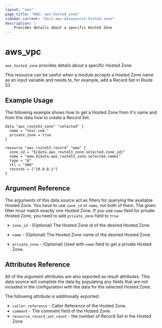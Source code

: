 ```yaml
---
layout: "aws"
page_title: "AWS: aws_hosted_zone"
sidebar_current: "docs-aws-datasource-hosted-zone"
description: |-
    Provides details about a specific Hosted Zone
---
```


# aws\_vpc

`aws_hosted_zone` provides details about a specific Hosted Zone.

This resource can be useful when a module accepts a Hosted Zone name as
an input variable and needs to, for example, add a Record Set in Route 53

## Example Usage

The following example shows how to get a Hosted Zone from it's name and from this data how to create a Record Set.


```
data "aws_route53_zone" "selected" {
  name = "test.com."
  private_zone = true
}

resource "aws_route53_record" "www" {
  zone_id = "${data.aws_route53_zone.selected.zone_id}"
  name = "www.${data.aws_route53_zone.selected.name}"
  type = "A"
  ttl = "300"
  records = ["10.0.0.1"]
}
```

## Argument Reference

The arguments of this data source act as filters for querying the available
Hosted Zone. You have to use `zone_id` or `name`, not both of them. The given filter must match exactly one
Hosted Zone. If you use `name` field for private Hosted Zone, you need to add `private_zone` field to `true`

* `zone_id` - (Optional) The Hosted Zone id of the desired Hosted Zone.

* `name` - (Optional) The Hosted Zone name of the desired Hosted Zone.
* `private_zone` - (Optional) Used with `name` field to get a private Hosted Zone.

## Attributes Reference

All of the argument attributes are also exported as
result attributes. This data source will complete the data by populating
any fields that are not included in the configuration with the data for
the selected Hosted Zone.

The following attribute is additionally exported:

* `caller_reference` - Caller Reference of the Hosted Zone.
* `comment` - The comment field of the Hosted Zone.
* `resource_record_set_count` - the number of Record Set in the Hosted Zone
